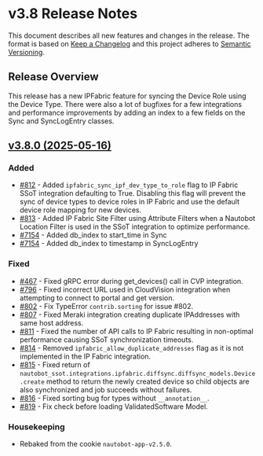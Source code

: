 
# v3.8 Release Notes

This document describes all new features and changes in the release. The format is based on [Keep a Changelog](https://keepachangelog.com/en/1.0.0/) and this project adheres to [Semantic Versioning](https://semver.org/spec/v2.0.0.html).

## Release Overview

This release has a new IPFabric feature for syncing the Device Role using the Device Type. There were also a lot of bugfixes for a few integrations and performance improvements by adding an index to a few fields on the Sync and SyncLogEntry classes.

## [v3.8.0 (2025-05-16)](https://github.com/nautobot/nautobot-app-ssot/releases/tag/v3.8.0)

### Added

- [#812](https://github.com/nautobot/nautobot-app-ssot/issues/812) - Added `ipfabric_sync_ipf_dev_type_to_role` flag to IP Fabric SSoT integration defaulting to True. Disabling this flag will prevent the sync of device types to device roles in IP Fabric and use the default device role mapping for new devices.
- [#813](https://github.com/nautobot/nautobot-app-ssot/issues/813) - Added IP Fabric Site Filter using Attribute Filters when a Nautobot Location Filter is used in the SSoT integration to optimize performance.
- [#7154](https://github.com/nautobot/nautobot-app-ssot/issues/7154) - Added db_index to start_time in Sync
- [#7154](https://github.com/nautobot/nautobot-app-ssot/issues/7154) - Added db_index to timestamp in SyncLogEntry

### Fixed

- [#467](https://github.com/nautobot/nautobot-app-ssot/issues/467) - Fixed gRPC error during get_devices() call in CVP integration.
- [#796](https://github.com/nautobot/nautobot-app-ssot/issues/796) - Fixed incorrect URL used in CloudVision integration when attempting to connect to portal and get version.
- [#802](https://github.com/nautobot/nautobot-app-ssot/issues/802) - Fix TypeError `contrib.sorting` for issue #802.
- [#807](https://github.com/nautobot/nautobot-app-ssot/issues/807) - Fixed Meraki integration creating duplicate IPAddresses with same host address.
- [#811](https://github.com/nautobot/nautobot-app-ssot/issues/811) - Fixed the number of API calls to IP Fabric resulting in non-optimal performance causing SSoT synchronization timeouts.
- [#814](https://github.com/nautobot/nautobot-app-ssot/issues/814) - Removed `ipfabric_allow_duplicate_addresses` flag as it is not implemented in the IP Fabric integration.
- [#815](https://github.com/nautobot/nautobot-app-ssot/issues/815) - Fixed return of `nautobot_ssot.integrations.ipfabric.diffsync.diffsync_models.Device.create` method to return the newly created device so child objects are also synchronized and job succeeds without failures.
- [#816](https://github.com/nautobot/nautobot-app-ssot/issues/816) - Fixed sorting bug for types without `__annotation__`.
- [#819](https://github.com/nautobot/nautobot-app-ssot/issues/819) - Fix check before loading ValidatedSoftware Model.

### Housekeeping

- Rebaked from the cookie `nautobot-app-v2.5.0`.
